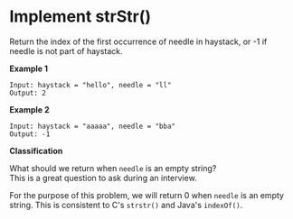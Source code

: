 # Implement strStr()

Return the index of the first occurrence of needle in haystack, or -1 if needle is not part of haystack.

**Example 1**
```
Input: haystack = "hello", needle = "ll"
Output: 2
```

**Example 2**
```
Input: haystack = "aaaaa", needle = "bba"
Output: -1
```

**Classification**

What should we return when <code>needle</code> is an empty string?<br>
This is a great question to ask during an interview.

For the purpose of this problem, we will return 0 when <code>needle</code> is an empty string. This is consistent to C's <code>strstr()</code> and Java's <code>indexOf()</code>.

